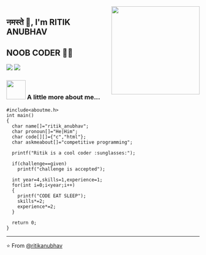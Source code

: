 <img align='right' src="https://media.giphy.com/media/M9gbBd9nbDrOTu1Mqx/giphy.gif" width="230">

## नमस्ते 🙏, I'm  RITIK ANUBHAV 
## NOOB CODER 👨‍💻

[![](https://img.shields.io/badge/LinkedIn-ritik-blue)](https://www.linkedin.com/in/ritik-anubhav-253ab3211/)
[![](https://img.shields.io/badge/Gmail-ritikanubhav59%40gmail.com-red)](mailto:ritikanubhav59@gmail.com)


### <img src="https://media.giphy.com/media/VgCDAzcKvsR6OM0uWg/giphy.gif" width="50"> A little more about me...  

```
#include<aboutme.h>
int main()
{
  char name[]="ritik_anubhav";
  char pronoun[]="He|Him";
  char code[][]={"c","html"};
  char askmeabout[]="competitive programming";
  
  printf("Ritik is a cool coder :sunglasses:");
  
  if(challenge==given)
    printf("challenge is accepted");
    
  int year=4,skills=1,experience=1;
  for(int i=0;i<year;i++)
  {
    printf("CODE EAT SLEEP");
    skills*=2;
    experience*=2;
  }
  
  return 0;
}
```

---
⭐️ From [@ritikanubhav](https://github.com/ritikanubhav)
